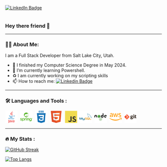 
<div id="badges">
  <a href="https://www.linkedin.com/in/oliver-mclane-08304a202/">
    <img src="https://img.shields.io/badge/LinkedIn-blue?style=for-the-badge&logo=linkedin&logoColor=white" alt="LinkedIn Badge"/>
  </a>
</div>
<img src="https://komarev.com/ghpvc/?username=olivermclane&style=flat-square&color=blue&text-align=center" alt=""/>

### Hey there friend 👋
---

### 👨‍💻 About Me:
I am a Full Stack Developer from Salt Lake City, Utah.

- 🔭 I finished my Computer Science Degree in May 2024.
- 🌱 I’m currently learning Powershell.
- ♻️ I am currently working on my scripting skills
- 📫 How to reach me: [![Linkedin Badge](https://img.shields.io/badge/-olivermclane-blue?style=flat&logo=Linkedin&logoColor=white)](https://www.linkedin.com/in/oliver-mclane-08304a202/)

---
### :hammer_and_wrench: Languages and Tools :
<div>
  <img src="https://github.com/devicons/devicon/blob/master/icons/java/java-original-wordmark.svg" title="Java" alt="Java" width="40" height="40"/>&nbsp;
  <img src="https://github.com/devicons/devicon/blob/master/icons/spring/spring-original-wordmark.svg" title="Spring" alt="Spring" width="40" height="40"/>&nbsp;
  <img src="https://github.com/devicons/devicon/blob/master/icons/css3/css3-plain-wordmark.svg"  title="CSS3" alt="CSS" width="40" height="40"/>&nbsp;
  <img src="https://github.com/devicons/devicon/blob/master/icons/html5/html5-original.svg" title="HTML5" alt="HTML" width="40" height="40"/>&nbsp;
  <img src="https://github.com/devicons/devicon/blob/master/icons/javascript/javascript-original.svg" title="JavaScript" alt="JavaScript" width="40" height="40"/>&nbsp;
  <img src="https://github.com/devicons/devicon/blob/master/icons/mysql/mysql-original-wordmark.svg" title="MySQL"  alt="MySQL" width="40" height="40"/>&nbsp;
  <img src="https://github.com/devicons/devicon/blob/master/icons/nodejs/nodejs-original-wordmark.svg" title="NodeJS" alt="NodeJS" width="40" height="40"/>&nbsp;
  <img src="https://github.com/devicons/devicon/blob/master/icons/amazonwebservices/amazonwebservices-plain-wordmark.svg" title="AWS" alt="AWS" width="40" height="40"/>&nbsp;
  <img src="https://github.com/devicons/devicon/blob/master/icons/git/git-original-wordmark.svg" title="Git" **alt="Git" width="40" height="40"/>
</div>

--- 

### :fire: My Stats :

[![GitHub Streak](http://github-readme-streak-stats.herokuapp.com?user=olivermclane&theme=dark&background=000000)](https://git.io/streak-stats)

[![Top Langs](https://github-readme-stats.vercel.app/api/top-langs/?username=olivermclane&layout=compact&theme=vision-friendly-dark)](https://github.com/anuraghazra/github-readme-stats)

